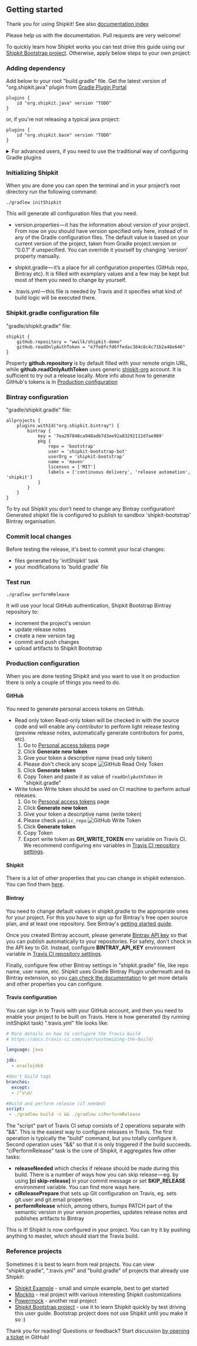 ## Getting started

Thank you for using Shipkit!
See also [documentation index](/README.md#documentation)

Please help us with the documentation.
Pull requests are very welcome!

To quickly learn how Shipkit works you can test drive this guide using our [Shipkit Bootstrap project](https://github.com/mockito/shipkit-bootstrap).
Otherwise, apply below steps to your own project:

### Adding dependency

Add below to your root "build.gradle" file.
Get the latest version of "org.shipkit.java" plugin from [Gradle Plugin Portal](https://plugins.gradle.org/plugin/org.shipkit.java)

```Gradle
plugins {
    id "org.shipkit.java" version "TODO"
}
```

or, if you're not releasing a typical java project:

```Gradle
plugins {
    id "org.shipkit.base" version "TODO"
}
```

<details>
    <summary>For advanced users, if you need to use the traditional way of configuring Gradle plugins</summary>

```Gradle
buildscript {
    repositories {
        maven { url "https://plugins.gradle.org/m2/" }
    }

    dependencies {
        classpath "org.shipkit:shipkit:TODO"
    }
}

apply plugin: "org.shipkit.java"
```

If you don't work with traditional Gradle Java project apply:

```
apply plugin: "org.shipkit.base"
```

</details>

### Initializing Shipkit

When you are done you can open the terminal and in your project’s root directory run the following command:

    ./gradlew initShipkit

This will generate all configuration files that you need.

* version.properties — it has the information about version of your project.
From now on you should have version specified only here, instead of in any of the Gradle configuration files.
The default value is based on your current version of the project, taken from Gradle project.version or “0.0.1” if unspecified.
You can override it yourself by changing ‘version’ property manually.

* shipkit.gradle — it’s a place for all configuration properties (GitHub repo, Bintray etc).
It is filled with examplary values and a few may be kept but most of them you need to change by yourself.

* .travis.yml — this file is needed by Travis and it specifies what kind of build logic will be executed there.

### Shipkit.gradle configuration file

"gradle/shipkit.gradle" file:

```Gradle
shipkit {
    gitHub.repository = "wwilk/shipkit-demo"
    gitHub.readOnlyAuthToken = "e7fe8fcfd6ffedac384c8c4c71b2a48e646"
}
```

Property **github.repository** is by default filled with your remote origin URL, while **github.readOnlyAuthToken** uses generic [shipkit-org](https://github.com/shipkit-org) account.
It is sufficient to try out a release locally. 
More info about how to generate GitHub's tokens is in [Production configuration](#production-configuration)  

### Bintray configuration

"gradle/shipkit.gradle" file:

```Gradle
allprojects {
    plugins.withId("org.shipkit.bintray") {
        bintray {
            key = '7ea297848ca948adb7d3ee92a83292112d7ae989'
            pkg {
                repo = 'bootstrap'
                user = 'shipkit-bootstrap-bot'
                userOrg = 'shipkit-bootstrap'
                name = 'maven'
                licenses = ['MIT']
                labels = ['continuous delivery', 'release automation', 'shipkit']
            }
        }
    }
}
```

To try out Shipkit you don’t need to change any Bintray configuration!
Generated shipkit file is configured to publish to sandbox 'shipkit-bootstrap' Bintray organisation.

### Commit local changes

Before testing the release, it's best to commit your local changes:

 - files generated by 'initShipkit' task
 - your modifications to 'build.gradle' file

### Test run

    ./gradlew performRelease

It will use your local GitHub authentication, Shipkit Bootstrap Bintray repository to:

- increment the project's version
- update release notes
- create a new version tag
- commit and push changes
- upload artifacts to Shipkit Bootstrap

### Production configuration

When you are done testing Shipkit and you want to use it on production there is only a couple of things you need to do.

#### GitHub

You need to generate personal access tokens on GitHub.
* Read only token
  Read-only token will be checked in with the source code and will enable any contributor to perform light release testing (preview release notes, automatically generate contributors for poms, etc).
  1. Go to [Personal access tokens](https://github.com/settings/tokens) page
  2. Click **Generate new token**
  3. Give your token a descriptive name (read only token)
  4. Please don't check any scope
  ![GitHub Read Only Token]("img/githubReadOnlyToken.png")
  5. Click **Generate token**
  6. Copy Token and paste it as value of `readOnlyAuthToken` in "shipkit.gradle"
* Write token
  Write token should be used on CI machine to perform actual releases.
  1. Go to [Personal access tokens](https://github.com/settings/tokens) page
  2. Click **Generate new token**
  3. Give your token a descriptive name (write token)
  4. Please check `public_repo`
  ![GitHub Write Token]("img/githubWriteToken.png")
  5. Click **Generate token**
  6. Copy Token
  7. Export write token as **GH_WRITE_TOKEN** env variable on Travis CI.
  We recommend configuring env variables in [Travis CI repository settings](https://docs.travis-ci.com/user/environment-variables/#Defining-Variables-in-Repository-Settings).

#### Shipkit

There is a lot of other properties that you can change in shipkit extension.
You can find them [here](https://github.com/mockito/shipkit/blob/master/subprojects/shipkit/src/main/groovy/org/shipkit/gradle/configuration/ShipkitConfiguration.java).

#### Bintray

You need to change default values in shipkit.gradle to the appropriate ones for your project.
For this you have to sign up for Bintray's free open source plan, and at least one repository.
See Bintray's [getting started guide](https://bintray.com/docs/usermanual/starting/starting_gettingstarted.html).

Once you created Bintray account, please generate [Bintray API key](https://www.jfrog.com/confluence/display/BT/Interacting#Interacting-APIKey) so that you can publish automatically to your repositories.
For safety, don't check in the API key to Git.
Instead, configure **BINTRAY_API_KEY** environment variable in [Travis CI repository settings](https://docs.travis-ci.com/user/environment-variables/#Defining-Variables-in-Repository-Settings).

Finally, configure few other Bintray settings in "shipkit.gradle" file, like repo name, user name, etc.
Shipkit uses Gradle Bintray Plugin underneath and its Bintray extension, so you [can check the documentation](https://github.com/bintray/gradle-bintray-plugin) to get more details and other properties you can configure.

#### Travis configuration

You can sign in to Travis with your GitHub account, and then you need to enable your project to be built on Travis.
Here is how generated (by running initShipkit task) ".travis.yml" file looks like:

```yml
# More details on how to configure the Travis build
# https://docs.travis-ci.com/user/customizing-the-build/

language: java

jdk:
  - oraclejdk8

#don't build tags
branches:
  except:
  - /^v\d/

#Build and perform release (if needed)
script:
 - ./gradlew build -s && ./gradlew ciPerformRelease
```

The "script" part of Travis CI setup consists of 2 operations separate with "&&". 
This is the easiest way to configure releases in Travis. 
The first operation is typically the "build" command, but you totally configure it. 
Second operation uses "&&" so that it is only triggered if the build succeeds. 
"ciPerformRelease" task is the core of Shipkit, it aggregates few other tasks:

- **releaseNeeded** which checks if release should be made during this build.
There is a number of ways how you can skip release — eg. by using **[ci skip-release]** in your commit message or set **SKIP_RELEASE** environment variable.
You can find more ways here.
- **ciReleasePrepare** that sets up Git configuration on Travis, eg. sets git.user and git.email properties
- **performRelease** which, among others, bumps PATCH part of the semantic version in your version.properties, updates release notes and publishes artifacts to Bintray

This is it! Shipkit is now configured in your project.
You can try it by pushing anything to master, which should start the Travis build.

### Reference projects

Sometimes it is best to learn from real projects.
You can view "shipkit.gradle", ".travis.yml" and "build.gradle" of projects that already use Shipkit:

 - [Shipkit Example](https://github.com/mockito/shipkit-example) - small and simple example, best to get started
 - [Mockito](https://github.com/mockito/mockito) - real project with various interesting Shipkit customizations
 - [Powermock](https://github.com/powermock/powermock) - another real project
 - [Shipkit Bootstrap project](https://github.com/mockito/shipkit-bootstrap) - use it to learn Shipkit quickly by test driving this user guide.
 Bootstrap project does not use Shipkit until you make it so :)

Thank you for reading!
Questions or feedback?
Start discussion [by opening a ticket](https://github.com/mockito/shipkit/issues/new) in GitHub!

